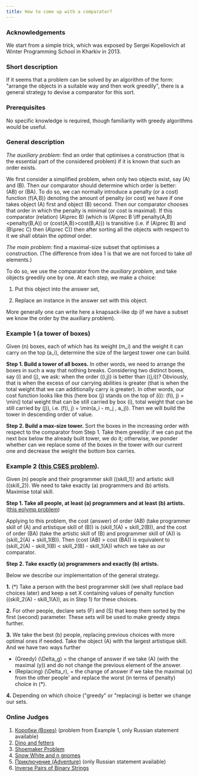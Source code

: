 ```yaml
---
title: How to come up with a comparator?
---
```


### Acknowledgements

We start from a simple trick, which was exposed by Sergei Kopeliovich at Winter Programming School in Kharkiv in 2013.

### Short description

If it seems that a problem can be solved by an algorithm of the form: "arrange the objects in a suitable way and then work greedily", there is a general strategy to devise a comparator for this sort.

### Prerequisites

No specific knowledge is required, though familiarity with greedy algorithms would be useful.

### General description

*The auxiliary problem*: find an order that optimises a construction (that is the essential part of the considered problem) if it is known that such an order exists.

We first consider a simplified problem, when only two objects exist, say \(A\) and \(B\). Then our comparator should determine which order is better: \(AB\) or \(BA\). To do so, we can normally introduce a penalty (or a cost) function \(f(A,B)\) denoting the amount of penalty (or cost) we have if one takes object \(A\) first and object \(B\) second. Then our comparator chooses that order in which the penalty is minimal (or cost is maximal). If this comparator (relation) \(A\prec B\) (which is \(A\prec B \iff penalty(A,B)<penalty(B,A)\) or \(cost(A,B)>cost(B,A)\)) is transitive (i.e. if \(A\prec B\) and \(B\prec C\) then \(A\prec C\)) then after sorting all the objects with respect to it we shall obtain the *optimal* order.

*The main problem*: find a maximal-size subset that optimises a construction. (The difference from idea 1 is that we are not forced to take *all* elements.)

To do so, we use the comparator from the *auxiliary problem*, and take objects greedily one by one. At each step, we make a choice:

1. Put this object into the answer set,

2. Replace an instance in the answer set with this object.

More generally one can write here a knapsack-like dp (if we have a subset we know the order by the auxiliary problem).

### Example 1 (a tower of boxes)

Given \(n\) boxes, each of which has its weight \(m_i\) and the weight it can carry on the top \(a_i\), determine the size of the largest tower one can build. 

**Step 1. Build a tower of all boxes.** 
In other words, we need to arrange the boxes in such a way that nothing breaks. Considering two distinct boxes, say \(i\) and \(j\), we ask: when the order \((i,j)\) is better than \((j,i)\)? Obviously, that is when the excess of our carrying abilities is greater (that is when the total weight that we can additionally carry is greater). In other words, our cost function looks like this (here box \(j\) stands on the top of \(i\)): \(f(i, j) = \min(\) total weight that can be still carried by box \(i\), total weight that can be still carried by \(j)\), i.e. \(f(i, j) = \min(a_i - m_j , a_j)\). Then we will build the tower in descending order of value.

**Step 2. Build a max-size tower.**
Sort the boxes in the increasing order with respect to the comparator from Step 1. Take them greedily: if we can put the next box below the already built tower, we do it; otherwise, we ponder whether can we replace some of the boxes in the tower with our current one and decrease the weight the bottom box carries. 

### Example 2 ([this CSES problem](https://cses.fi/problemset/task/2426)).

Given \(n\) people and their programmer skill (\(skill_1\)) and artistic skill (\(skill_2\)). We need to take exactly \(a\) programmers and \(b\) artists. Maximise total skill. 

**Step 1. Take all people, at least \(a\) programmers and at least \(b\) artists.** ([this eolymp problem](https://www.eolymp.com/en/problems/182))

Applying to this problem, the cost (answer) of order \(AB\) (take programmer skill of \(A\) and artistique skill of \(B\)) is \(skill_1(A) + skill_2(B)\), and the cost of order \(BA\) (take the artistic skill of \(B\) and programmer skill of \(A\)) is \(skill_2(A) + skill_1(B)\). Then \(cost (AB) > cost (BA)\) is equivalent to \(skill_2(A) - skill_1(B) < skill_2(B) - skill_1(A)\) which we take as our comparator.

**Step 2. Take exactly \(a\) programmers and exactly \(b\) artists.**

Below we describe our implementation of the general strategy.

**1.** (*) Take a person with the best programmer skill (we shall replace bad choices later) and keep a set X containing values of penalty function (\(skill_2(A) - skill_1(A)\), as in Step 1) for these choices.

**2.** For other people, declare sets \(F\) and \(S\) that keep them sorted by the first (second) parameter. These sets will be used to make greedy steps further.

**3.** We take the best \(b\) people, replacing previous choices with more optimal ones if needed. Take the object \(A\) with the largest artistique skill. And we have two ways further

- (Greedy) \(\Delta_g\) = the change of answer if we take \(A\) (with the maximal \(y\)) and do not change the previous element of the answer.
- (Replacing) \(\Delta_r\), = the change of answer if we take the maximal \(x\) from the other people' and replace the worst (in terms of penalty) choice in (*).

**4.** Depending on which choice ("greedy" or "replacing) is better we change our sets.

### Online Judges

1. [Коробки (Boxes)](https://www.eolymp.com/en/problems/4701) (problem from Example 1, only Russian statement available)
2. [Dino and fetters](https://www.eolymp.com/en/problems/9640)
3. [Shoemaker Problem](https://www.eolymp.com/en/problems/1591)
4. [Snow White and n gnomes](https://www.eolymp.com/en/problems/2219)
5. [Приключение (Adventure)](https://www.eolymp.com/en/problems/4699) (only Russian statement available) 
6. [Inverse Pairs of Binary Strings](https://codeforces.com/gym/104397/problem/A)
